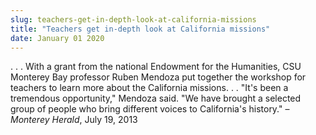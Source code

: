 ```yaml
---
slug: teachers-get-in-depth-look-at-california-missions
title: "Teachers get in-depth look at California missions"
date: January 01 2020
---
```


<p>. . . With a grant from the national Endowment for the Humanities, CSU Monterey Bay professor Ruben Mendoza put together the workshop for teachers to learn more about the California missions. . . "It's been a tremendous opportunity," Mendoza said. "We have brought a selected group of people who bring different voices to California's history." – <em>Monterey Herald</em>, July 19, 2013
</p>
